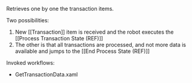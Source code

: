 Retrieves one by one the transaction items.

Two possibilities:
1. New [[Transaction]] item is received and the robot executes the [[Process Transaction State (REF)]]
2. The other is that all transactions are processed, and not more data is available and jumps to the [[End Process State (REF)]]

Invoked workflows:
- GetTransactionData.xaml
